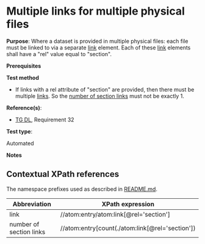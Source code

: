 # Multiple links for multiple physical files

**Purpose**: Where a dataset is provided in multiple physical files: each file must be linked to via a separate [link](#downloadlink) element. Each of these [link](#downloadlink) elements shall have a "rel" value equal to "section".

**Prerequisites**

**Test method**

* If links with a rel attribute of "section" are provided, then there must be multiple [links](#downloadlink). So the [number of section links](#nrsectionlinks) must not be exactly 1.

**Reference(s)**:

* [TG DL](./README#ref_TG_DL), Requirement 32

**Test type**:

Automated

**Notes**

## Contextual XPath references

The namespace prefixes used as described in [README.md](./README#namespaces).

Abbreviation                                               |  XPath expression
---------------------------------------------------------- | -------------------------------------------------------------------------
link <a name="downloadlink"></a> | //atom:entry/atom:link[@rel='section']
number of section links <a name="nrsectionlinks"></a>| //atom:entry[count(./atom:link[@rel='section'])

